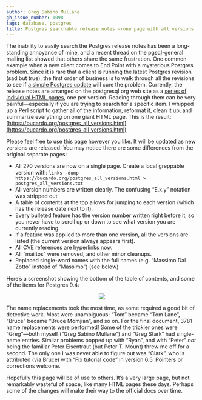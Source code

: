 ```yaml
---
author: Greg Sabino Mullane
gh_issue_number: 1098
tags: database, postgres
title: Postgres searchable release notes —rone page with all versions
---
```




The inability to easily search the Postgres release notes has been a long-standing annoyance of mine, and a recent thread on the pgsql-general mailing list showed that others share the same frustration. One common example when a  new client comes to End Point with a mysterious Postgres problem. Since it is rare that a client is running the latest Postgres revision (sad but true), the first order of business is to walk through all the revisions to see if [a simple Postgres update](https://www.postgresql.org/docs/current/static/upgrading.html) will cure the problem. Currently, the release notes are arranged on the postgresql.org web site as a [
series of individual HTML pages](https://www.postgresql.org/docs/current/static/release.html), one per version. Reading through them can be very painful—especially if you are trying to search for a specific item. I whipped up a Perl script to gather all of the information, reformat it, clean it up, and summarize everything on one giant HTML page. This is the result: [https://bucardo.org/postgres_all_versions.html](https://bucardo.org/postgres_all_versions.html)

Please feel free to use this page however you like. It will be updated as new versions are released. You may notice there are some differences from the original separate pages:

- All 270 versions are now on a single page. Create a local greppable version with: 
`links -dump https://bucardo.org/postgres_all_versions.html > postgres_all_versions.txt`
- All version numbers are written clearly. The confusing “E.x.y” notation was stripped out
- A table of contents at the top allows for jumping to each version (which has the release date next to it).
- Every bulleted feature has the version number written right before it, so you never have to scroll up or down to see what version you are currently reading.
- If a feature was applied to more than one version, all the versions are listed (the current version always appears first).
- All CVE references are hyperlinks now.
- All “mailtos” were removed, and other minor cleanups.
- Replaced single-word names with the full names (e.g. “Massimo Dal Zotto” instead of “Massimo”) (see below)

Here’s a screenshot showing the bottom of the table of contents, and some of the items for Postgres 9.4:

<div class="separator" style="clear: both; text-align: center;"><a href="/blog/2015/03/11/postgres-searchable-release-notes-one/image-0-big.png" imageanchor="1" style="margin-left: 1em; margin-right: 1em;"><img border="0" src="/blog/2015/03/11/postgres-searchable-release-notes-one/image-0.png"/></a></div>

The name replacements took the most time, as some required a good bit of detective work. Most were unambiguous: “Tom” became “Tom Lane”, “Bruce” became “Bruce Momjian”, and so on. For the final document, 3781 name replacements were performed! Some of the trickier ones were “Greg”—both myself (“Greg Sabino Mullane”) and “Greg Stark” had single-name entries. Similar problems popped up with “Ryan”, and with “Peter” *not* being the familiar Peter Eisentraut (but Peter T. Mount) threw me off for a second. The only one I was never able to figure out was “Clark”, who is attributed (via Bruce) with “Fix tutorial code” in version 6.5. Pointers or corrections welcome.

Hopefully this page will be of use to others. It’s a very large page, but not remarkably wasteful of space,  like many HTML pages these days. Perhaps some of the changes will make their way to the official docs over time.


